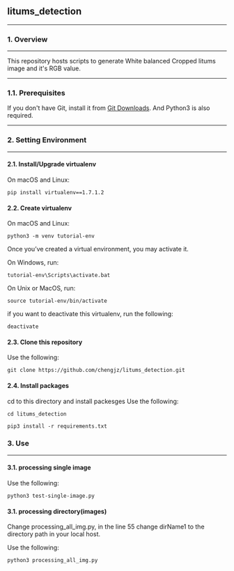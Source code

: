## litums_detection

------

### 1. Overview

------

This repository hosts scripts to generate White balanced Cropped litums image and it's RGB value.

------


### 1.1. Prerequisites

If you don't have Git, install it from [Git Downloads](https://git-scm.com/downloads).
And Python3 is also required.

------

### 2. Setting Environment

------

#### 2.1. Install/Upgrade virtualenv

On macOS and Linux:

```shell
pip install virtualenv==1.7.1.2
```

#### 2.2. Create virtualenv 

On macOS and Linux:

```shell
python3 -m venv tutorial-env
```
Once you’ve created a virtual environment, you may activate it.

On Windows, run:

```shell
tutorial-env\Scripts\activate.bat
```

On Unix or MacOS, run:

```shell
source tutorial-env/bin/activate
```

if you want to deactivate this virtualenv, run the following:
```shell
deactivate
```

#### 2.3. Clone this repository

Use the following:

```shell
git clone https://github.com/chengjz/litums_detection.git
```

#### 2.4. Install packages
cd to this directory and install packesges
Use the following:

```shell
cd litums_detection
```

```shell
pip3 install -r requirements.txt
```

### 3. Use

------

#### 3.1. processing single image
Use the following:

```shell
python3 test-single-image.py 
```
#### 3.1. processing directory(images)
Change processing_all_img.py, in the line 55 change dirName1 to the directory path in your local host.

Use the following:

```shell
python3 processing_all_img.py
```
